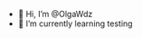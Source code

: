 - 👋 Hi, I’m @OlgaWdz
- 🌱 I’m currently learning testing

<!---
OlgaWdz/OlgaWdz is a ✨ special ✨ repository because its `README.md` (this file) appears on your GitHub profile.
You can click the Preview link to take a look at your changes.
--->
